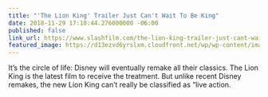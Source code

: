 ```yaml
---
title: "'The Lion King' Trailer Just Can't Wait To Be King"
date: 2018-11-29 17:10:44.276000000 -06:00
published: false
link_url: https://www.slashfilm.com/the-lion-king-trailer-just-cant-wait-to-be-king/
featured_image: https://d13ezvd6yrslxm.cloudfront.net/wp/wp-content/images/the-lion-king-trailer.jpg
---
```


It’s the circle of life: Disney will eventually remake all their classics. The Lion King is the latest film to receive the treatment. But unlike recent Disney remakes, the new Lion King can’t really be classified as “live action.
